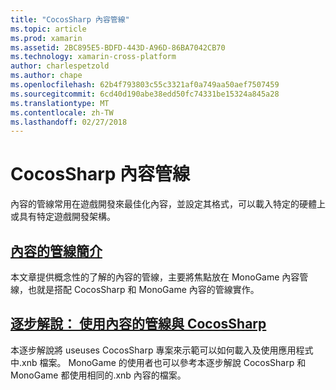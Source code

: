 ```yaml
---
title: "CocosSharp 內容管線"
ms.topic: article
ms.prod: xamarin
ms.assetid: 2BC895E5-BDFD-443D-A96D-86BA7042CB70
ms.technology: xamarin-cross-platform
author: charlespetzold
ms.author: chape
ms.openlocfilehash: 62b4f793803c55c3321af0a749aa50aef7507459
ms.sourcegitcommit: 6cd40d190abe38edd50fc74331be15324a845a28
ms.translationtype: MT
ms.contentlocale: zh-TW
ms.lasthandoff: 02/27/2018
---
```

# <a name="cocossharp-content-pipeline"></a>CocosSharp 內容管線

內容的管線常用在遊戲開發來最佳化內容，並設定其格式，可以載入特定的硬體上或具有特定遊戲開發架構。

##  <a name="introduction-to-content-pipelinesgraphics-gamescocossharpcontent-pipelineintroductionmd"></a>[內容的管線簡介](~/graphics-games/cocossharp/content-pipeline/introduction.md)

本文章提供概念性的了解的內容的管線，主要將焦點放在 MonoGame 內容管線，也就是搭配 CocosSharp 和 MonoGame 內容的管線實作。

##  <a name="walkthrough--using-the-content-pipeline-with-cocossharpgraphics-gamescocossharpcontent-pipelinewalkthroughmd"></a>[逐步解說： 使用內容的管線與 CocosSharp](~/graphics-games/cocossharp/content-pipeline/walkthrough.md)

本逐步解說將 useuses CocosSharp 專案來示範可以如何載入及使用應用程式中.xnb 檔案。  MonoGame 的使用者也可以參考本逐步解說 CocosSharp 和 MonoGame 都使用相同的.xnb 內容的檔案。  
